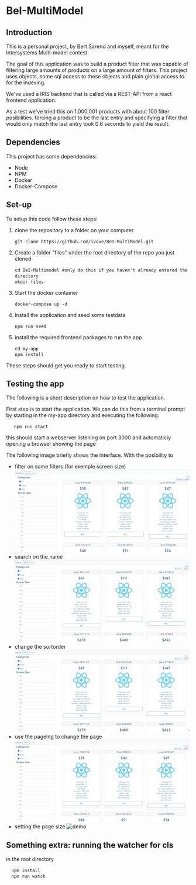 # BeI-MultiModel
## Introduction
This is a personal project, by Bert Sarend and myself, meant for the Intersystems Multi-model contest.

The goal of this application was to build a product filter that was capable of filtering large amounts of products on a large amount of filters.
This project uses objects, some sql access to these objects and plain global access to for the indexing.

We've used a IRIS backend that is called via a REST-API from a react frontend application.

As a test we've tried this on 1.000.001 products with about 100 filter posibilities.
forcing a product to be the last entry and specifying a filter that would only match the last entry took 0.6 seconds to yield the result.

## Dependencies
This project has some dependencies:
   * Node
   * NPM
   * Docker
   * Docker-Compose  

## Set-up
To setup this code follow these steps:
1. clone the repository to a folder on your computer
   ``` 
   git clone https://github.com/ivove/BeI-MultiModel.git
   ```
2. Create a folder "files" under the root directory of the repo you just cloned 
   ``` 
   cd BeI-Multimodel #only do this if you haven't already entered the directory
   mkdir files
   ```
3. Start the docker container
   ``` 
   docker-compose up -d
   ```
4. Install the application and seed some testdata
   ``` 
   npm run seed
   ```
5. install the required frontend packages to run the app
   ```
   cd my-app
   npm install
   ```

These steps should get you ready to start testing.

## Testing the app
The following is a short description on how to test the application.

First step is to start the application. We can do this from a terminal prompt by starting in the my-app directory and executing the following:
```
   npm run start
```
this should start a webserver listening on port 3000 and automaticly opening a browser showing the page

The following image briefly shows the interface. With the posibility to 
* filter on some filters (for exemple screen size)
   ![demo-filter](https://raw.githubusercontent.com/ivove/BeI-MultiModel/main/images/demo-filter.gif)
* search on the name
   ![demo-search](https://raw.githubusercontent.com/ivove/BeI-MultiModel/main/images/demo-search.gif)   
* change the sortorder
   ![demo-sort](https://raw.githubusercontent.com/ivove/BeI-MultiModel/main/images/demo-sort.gif)
* use the pageing to change the page
   ![demo](https://raw.githubusercontent.com/ivove/BeI-MultiModel/main/images/demo-page.gif)
* setting the page size
   ![demo](https://raw.githubusercontent.com/ivove/BeI-MultiModel/main/images/demo-pagesize.gif)


## Something extra: running the watcher for cls

in the root directory

      npm install
      npm run watch